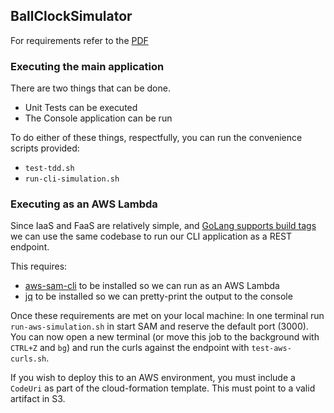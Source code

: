 ## BallClockSimulator
For requirements refer to the [PDF](Rakuten-BallClockAssignment.pdf)

### Executing the main application
There are two things that can be done.
- Unit Tests can be executed
- The Console application can be run

To do either of these things, respectfully, you can run the convenience scripts provided:
- `test-tdd.sh`
- `run-cli-simulation.sh`

### Executing as an AWS Lambda
Since IaaS and FaaS are relatively simple, and [GoLang supports build tags](https://dave.cheney.net/2013/10/12/how-to-use-conditional-compilation-with-the-go-build-tool)
we can use the same codebase to run our CLI application as a REST endpoint.

This requires:
- [aws-sam-cli](https://github.com/awslabs/aws-sam-cli) to be installed so we can run as an AWS Lambda
- [jq](https://stedolan.github.io/jq/) to be installed so we can pretty-print the output to the console

Once these requirements are met on your local machine:
In one terminal run `run-aws-simulation.sh` in start SAM and reserve the default port (3000). You can now
open a new terminal (or move this job to the background with `CTRL+Z` and `bg`) and run the curls against
the endpoint with `test-aws-curls.sh`.

If you wish to deploy this to an AWS environment, you must include a `CodeUri` as part of the cloud-formation template.
This must point to a valid artifact in S3.